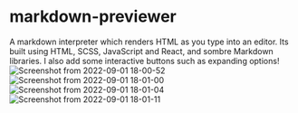 # markdown-previewer
A markdown interpreter which renders HTML as you type into an editor. Its built using HTML, SCSS, JavaScript and React, and sombre Markdown libraries.
I also add some interactive buttons such as expanding options!
![Screenshot from 2022-09-01 18-00-52](https://user-images.githubusercontent.com/92840840/187960701-378fad3c-a7e6-4969-9ce2-88ca392c3162.png)
![Screenshot from 2022-09-01 18-01-00](https://user-images.githubusercontent.com/92840840/187960705-6928f048-3fcd-45d3-98b1-5ba68c4aa754.png)
![Screenshot from 2022-09-01 18-01-04](https://user-images.githubusercontent.com/92840840/187960709-8a536ea0-a9c4-40c2-84a5-20c07a631da3.png)
![Screenshot from 2022-09-01 18-01-11](https://user-images.githubusercontent.com/92840840/187960715-2c48c421-622d-4896-939c-cc6901c82d35.png)
